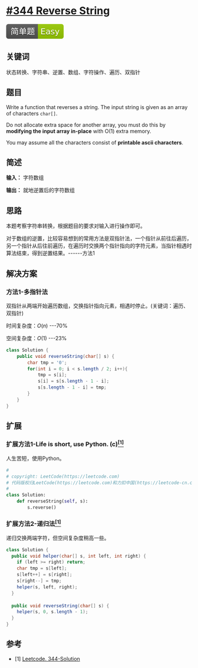 # [#344 Reverse String](https://leetcode.com/problemset/all/?search=Reverse%20String)

![Easy](/figures/Easy.svg)

## 关键词

状态转换、字符串、逆置、数组、字符操作、遍历、双指针

## 题目

Write a function that reverses a string. The input string is given as an array of characters `char[]`.

Do not allocate extra space for another array, you must do this by **modifying the input array in-place** with O(1) extra memory.

You may assume all the characters consist of **printable ascii characters**.

## 简述

**输入：** 字符数组

**输出：** 就地逆置后的字符数组

## 思路

本题考察字符串转换，根据题目的要求对输入进行操作即可。

对于数组的逆置，比较容易想到的常用方法是双指针法，一个指针从前往后遍历，另一个指针从后往前遍历，在遍历时交换两个指针指向的字符元素，当指针相遇时算法结束，得到逆置结果。------方法1

## 解决方案

### 方法1-多指针法

双指针从两端开始遍历数组，交换指针指向元素，相遇时停止。(关键词：遍历、双指针)

时间复杂度：$O(n)$ ---70%

空间复杂度：$O(1)$ ---23%

``` java
class Solution {
    public void reverseString(char[] s) {
        char tmp = '0';
        for(int i = 0; i < s.length / 2; i++){
            tmp = s[i];
            s[i] = s[s.length - 1 - i];
            s[s.length - 1 - i] = tmp;
        }
    }
}
```

## 扩展

### 扩展方法1-Life is short, use Python. (c)[$^{[1]}$](#refer-anchor-1)

人生苦短，使用Python。

``` python
#
# copyright: LeetCode(https://leetcode.com)
# 代码版权归LeetCode(https://leetcode.com)和力扣中国(https://leetcode-cn.com/)所有
#
class Solution:
    def reverseString(self, s):
        s.reverse()
```

### 扩展方法2-递归法[$^{[1]}$](#refer-anchor-1)

递归交换两端字符，但空间复杂度稍高一些。

``` java
class Solution {
  public void helper(char[] s, int left, int right) {
    if (left >= right) return;
    char tmp = s[left];
    s[left++] = s[right];
    s[right--] = tmp;
    helper(s, left, right);
  }

  public void reverseString(char[] s) {
    helper(s, 0, s.length - 1);
  }
}
```

## 参考

<div id="refer-anchor-1"></div>

+ [1] [Leetcode. 344-Solution](https://leetcode.com/problems/reverse-string/solution/)
